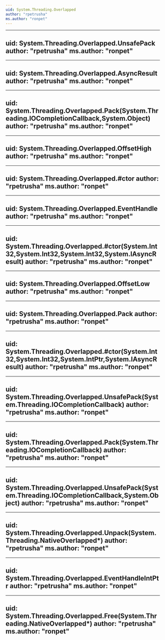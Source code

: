```yaml
---
uid: System.Threading.Overlapped
author: "rpetrusha"
ms.author: "ronpet"
---
```


---
uid: System.Threading.Overlapped.UnsafePack
author: "rpetrusha"
ms.author: "ronpet"
---

---
uid: System.Threading.Overlapped.AsyncResult
author: "rpetrusha"
ms.author: "ronpet"
---

---
uid: System.Threading.Overlapped.Pack(System.Threading.IOCompletionCallback,System.Object)
author: "rpetrusha"
ms.author: "ronpet"
---

---
uid: System.Threading.Overlapped.OffsetHigh
author: "rpetrusha"
ms.author: "ronpet"
---

---
uid: System.Threading.Overlapped.#ctor
author: "rpetrusha"
ms.author: "ronpet"
---

---
uid: System.Threading.Overlapped.EventHandle
author: "rpetrusha"
ms.author: "ronpet"
---

---
uid: System.Threading.Overlapped.#ctor(System.Int32,System.Int32,System.Int32,System.IAsyncResult)
author: "rpetrusha"
ms.author: "ronpet"
---

---
uid: System.Threading.Overlapped.OffsetLow
author: "rpetrusha"
ms.author: "ronpet"
---

---
uid: System.Threading.Overlapped.Pack
author: "rpetrusha"
ms.author: "ronpet"
---

---
uid: System.Threading.Overlapped.#ctor(System.Int32,System.Int32,System.IntPtr,System.IAsyncResult)
author: "rpetrusha"
ms.author: "ronpet"
---

---
uid: System.Threading.Overlapped.UnsafePack(System.Threading.IOCompletionCallback)
author: "rpetrusha"
ms.author: "ronpet"
---

---
uid: System.Threading.Overlapped.Pack(System.Threading.IOCompletionCallback)
author: "rpetrusha"
ms.author: "ronpet"
---

---
uid: System.Threading.Overlapped.UnsafePack(System.Threading.IOCompletionCallback,System.Object)
author: "rpetrusha"
ms.author: "ronpet"
---

---
uid: System.Threading.Overlapped.Unpack(System.Threading.NativeOverlapped*)
author: "rpetrusha"
ms.author: "ronpet"
---

---
uid: System.Threading.Overlapped.EventHandleIntPtr
author: "rpetrusha"
ms.author: "ronpet"
---

---
uid: System.Threading.Overlapped.Free(System.Threading.NativeOverlapped*)
author: "rpetrusha"
ms.author: "ronpet"
---
